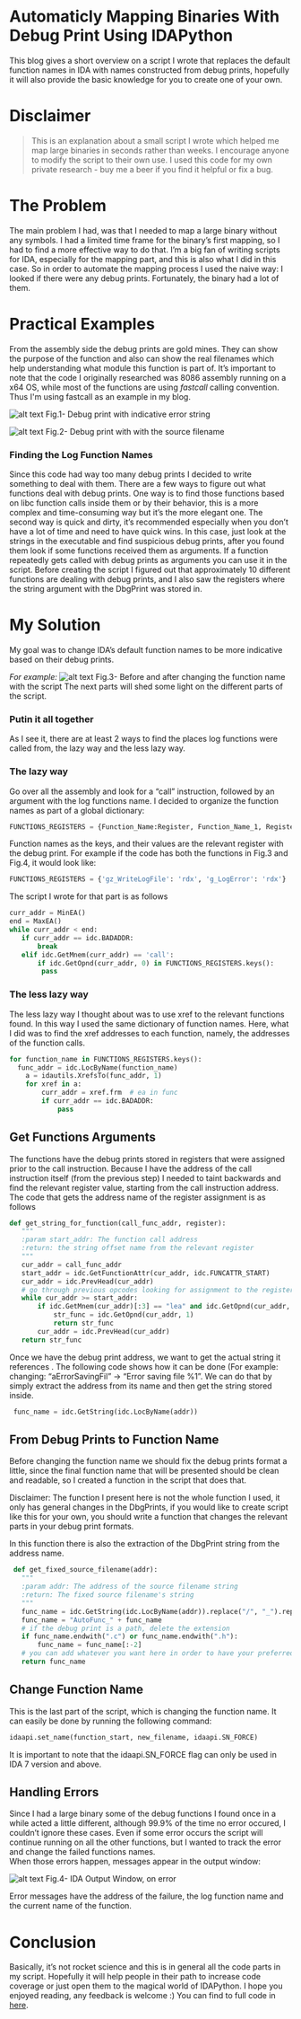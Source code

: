 # Automaticly Mapping Binaries With Debug Print Using IDAPython

This blog gives a short overview on a script I wrote that replaces the default function names in IDA with names constructed from debug prints, hopefully it will also provide the basic knowledge for you to create one of your own.

# Disclaimer
>This is an explanation about a small script I wrote which helped me map large binaries in seconds rather than weeks.
I encourage anyone to modify the script to their own use.
I used this code for my own private research - buy me a beer if you find it helpful or fix a bug. 

# The Problem
The main problem I had, was that I needed to map a large binary without any symbols. I had a limited time frame for the binary’s first mapping, so I had to find a more effective way to do that. I’m a big fan of writing scripts for IDA, especially for the mapping part, and this is also what I did in this case. So in order to automate the mapping process I used the naive way: I looked if there were any debug prints. Fortunately, the binary had a lot of them.

# Practical Examples
From the assembly side the debug prints are gold mines. They can show the purpose of the function and also can show the real filenames which help understanding what module this function is part of.
It’s important to note that the code I originally researched was 8086 assembly running on a x64 OS, while most of the functions are using *fastcall* calling convention. Thus I'm using fastcall as an example in my blog.

![alt text](https://github.com/0xgalz/0xgalz.github.io/blob/master/DbgPrintExample_Error.JPG?raw=true "debug print example- error")
Fig.1- Debug print with indicative error string

![alt text](https://github.com/0xgalz/0xgalz.github.io/blob/master/DbgPrintExample_Path.JPG?raw=true "debug print example- filename")
Fig.2- Debug print with with the source filename 

### Finding the Log Function Names
Since this code had way too many debug prints I decided to write something to deal with them.
There are a few ways to figure out what functions deal with debug prints.
One way is to find those functions based on libc function calls inside them or by their behavior, this is a more complex and time-consuming way but it’s the more elegant one.
The second way is quick and dirty, it’s recommended especially when you don’t have a lot of time and need to have quick wins. In this case, just look at the strings in the executable and  find suspicious debug prints, after you found them look if some functions received them as arguments. If a function repeatedly gets called with debug prints as arguments you can use it in the script. 
Before creating the script I figured out that approximately 10 different functions are dealing with debug prints, and I also saw the registers where the string argument with the DbgPrint was stored in. 

# My Solution
My goal was to change IDA’s default function names to be more indicative based on their debug prints.

*For example:*
![alt text](https://github.com/0xgalz/0xgalz.github.io/blob/master/AutoFuncCapture_BeforeAfter.jpg?raw=true "debug print example- error")
Fig.3- Before and after changing the function name with the script 
The next parts will shed some light on the different parts of the script.

### Putin it all together
As I see it, there are at least 2 ways to find the places log functions were called from, the lazy way and the less lazy way.
### The lazy way 
Go over all the assembly and look for a “call” instruction, followed by an argument with the log functions name.
I decided to organize the function names as part of a global dictionary:
```python
FUNCTIONS_REGISTERS = {Function_Name:Register, Function_Name_1, Register_1... }
```
Function names as the keys, and their values are the relevant register with the debug print.
For example if the code has both the functions in Fig.3 and Fig.4, it would look like: 

```python
FUNCTIONS_REGISTERS = {'gz_WriteLogFile': 'rdx', 'g_LogError': 'rdx'}
```
The script I wrote for that part is as follows
```python
curr_addr = MinEA()
end = MaxEA()
while curr_addr < end:
   if curr_addr == idc.BADADDR:
       break
   elif idc.GetMnem(curr_addr) == 'call':
       if idc.GetOpnd(curr_addr, 0) in FUNCTIONS_REGISTERS.keys():
		pass
```
### The less lazy way 
The less lazy way I thought about was to use xref to the relevant functions found. In this way I used the same dictionary of function names.
Here, what I did was to find the xref addresses to each function, namely, the addresses of the function calls.
```python
for function_name in FUNCTIONS_REGISTERS.keys():
  func_addr = idc.LocByName(function_name)
    a = idautils.XrefsTo(func_addr, 1)
    for xref in a:
        curr_addr = xref.frm  # ea in func
        if curr_addr == idc.BADADDR:
            pass
```

## Get Functions Arguments
The functions have the debug prints stored in registers that were assigned prior to the call instruction. Because I have the address of the call instruction itself (from the previous step) I needed to taint backwards and find the relevant register value, starting from the call instruction address.
The code that gets the address name of the register assignment is as follows
```python
def get_string_for_function(call_func_addr, register):
   """
   :param start_addr: The function call address
   :return: the string offset name from the relevant register
   """
   cur_addr = call_func_addr
   start_addr = idc.GetFunctionAttr(cur_addr, idc.FUNCATTR_START)
   cur_addr = idc.PrevHead(cur_addr)
   # go through previous opcodes looking for assignment to the register
   while cur_addr >= start_addr:
       if idc.GetMnem(cur_addr)[:3] == "lea" and idc.GetOpnd(cur_addr, 0) == register:
           str_func = idc.GetOpnd(cur_addr, 1)
           return str_func
       cur_addr = idc.PrevHead(cur_addr)
   return str_func
```
Once we have the debug print address, we want to get the actual string it references .
The following code shows how it can be done (For example: changing: “aErrorSavingFil” -> “Error saving file %1”.
We can do that by simply extract the address from its name and then get the string stored inside.
```python
 func_name = idc.GetString(idc.LocByName(addr))
```
## From Debug Prints to Function Name
Before changing the function name we should fix the debug prints format a little, since the final function name that will be presented should be clean and readable, so I created a function in the script that does that. 

Disclaimer: The function I present here is not the whole function I used, it only has general changes in the DbgPrints, if you would like to create script like this for your own, you should write a function that changes the relevant parts in your debug print formats.

In this function there is also the extraction of the DbgPrint string from the address name.
```python
 def get_fixed_source_filename(addr):
   """
   :param addr: The address of the source filename string
   :return: The fixed source filename's string
   """
   func_name = idc.GetString(idc.LocByName(addr)).replace("/", "_").replace(" ", "_")
   func_name = "AutoFunc_" + func_name
   # if the debug print is a path, delete the extension
   if func_name.endwith(".c") or func_name.endwith(".h"):
       func_name = func_name[:-2]
   # you can add whatever you want here in order to have your preferred function name
   return func_name
```

## Change Function Name
This is the last part of the script, which is changing the function name. It can easily be done by running the following command:
```python
idaapi.set_name(function_start, new_filename, idaapi.SN_FORCE)
```
It is important to note that the idaapi.SN_FORCE flag can only be used in IDA 7 version and above. 

## Handling Errors
Since I had a large binary some of the debug functions I found once in a while acted a little different, although 99.9% of the time no error occured, I couldn’t ignore these cases.
Even if some error occurs the script will continue running on all the other functions, but I wanted to track the error and change the failed functions names.  
When those errors happen, messages appear in the output window:

![alt text](https://github.com/0xgalz/0xgalz.github.io/blob/master/Errors.png?raw=true "Error Handling- Example")
Fig.4- IDA Output Window, on error

Error messages have the address of the failure, the log function name and the current name of the function.

# Conclusion
Basically, it’s not rocket science and this is in general all the code parts in my script. Hopefully it will help people in their path to increase code coverage or just open them to the magical world of IDAPython.  I hope you enjoyed reading, any feedback is welcome :) You can find to full code in [here](https://gist.github.com/0xgalz/cce0bfead8458226faddad6dd7f88350).
